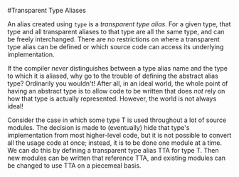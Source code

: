 #Transparent Type Aliases

An alias created using `type` is a *transparent type alias*. For a given type, that type and all transparent aliases to that type are all the same type, and can be freely interchanged. There are no restrictions on where a transparent type alias can be defined or which source code can access its underlying implementation.

If the compiler *never* distinguishes between a type alias name and the type to which it is aliased, why go to the trouble of defining the abstract alias type? Ordinarily you wouldn't! After all, in an ideal world, the whole point of having an abstract type is to allow code to be written that does *not* rely on how that type is actually represented. However, the world is not always ideal! 

Consider the case in which some type T is used throughout a lot of source modules. The decision is made to (eventually) hide that type's implementation from most higher-level code, but it is not possible to convert all the usage code at once; instead, it is to be done one module at a time. We can do this by defining a transparent type alias TTA for type T. Then new modules can be written that reference TTA, and existing modules can be changed to use TTA on a piecemeal basis.
